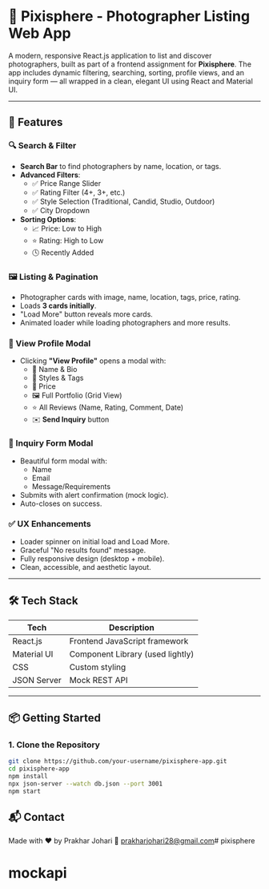 # 📸 Pixisphere - Photographer Listing Web App

A modern, responsive React.js application to list and discover photographers, built as part of a frontend assignment for **Pixisphere**. The app includes dynamic filtering, searching, sorting, profile views, and an inquiry form — all wrapped in a clean, elegant UI using React and Material UI.

---

## 🚀 Features

### 🔍 Search & Filter
- **Search Bar** to find photographers by name, location, or tags.
- **Advanced Filters**:
  - ✅ Price Range Slider
  - ✅ Rating Filter (4+, 3+, etc.)
  - ✅ Style Selection (Traditional, Candid, Studio, Outdoor)
  - ✅ City Dropdown
- **Sorting Options**:
  - 📈 Price: Low to High
  - ⭐ Rating: High to Low
  - 🕓 Recently Added

### 🖼️ Listing & Pagination
- Photographer cards with image, name, location, tags, price, rating.
- Loads **3 cards initially**.
- "Load More" button reveals more cards.
- Animated loader while loading photographers and more results.

### 👤 View Profile Modal
- Clicking **"View Profile"** opens a modal with:
  - 📛 Name & Bio
  - 🎯 Styles & Tags
  - 💸 Price
  - 🖼️ Full Portfolio (Grid View)
  - ⭐ All Reviews (Name, Rating, Comment, Date)
  - ✉️ **Send Inquiry** button

### 📨 Inquiry Form Modal
- Beautiful form modal with:
  - Name
  - Email
  - Message/Requirements
- Submits with alert confirmation (mock logic).
- Auto-closes on success.

### ✅ UX Enhancements
- Loader spinner on initial load and Load More.
- Graceful "No results found" message.
- Fully responsive design (desktop + mobile).
- Clean, accessible, and aesthetic layout.

---

## 🛠️ Tech Stack

| Tech       | Description                     |
|------------|---------------------------------|
| React.js   | Frontend JavaScript framework   |
| Material UI| Component Library (used lightly)|
| CSS        | Custom styling                  |
| JSON Server| Mock REST API                   |

---


## 📦 Getting Started

### 1. Clone the Repository

```bash
git clone https://github.com/your-username/pixisphere-app.git
cd pixisphere-app
npm install
npx json-server --watch db.json --port 3001
npm start
```

## 📬 Contact
Made with ❤️ by Prakhar Johari
📧 prakharjohari28@gmail.com# pixisphere
# mockapi
